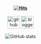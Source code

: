 #### <div align=center>[![Hits](https://hits.seeyoufarm.com/api/count/incr/badge.svg?url=https%3A%2F%2Fgithub.com%2FLDH1103&count_bg=%23A2DBEE&title_bg=%23EEA8CC&icon=&icon_color=%23E7E7E7&title=hits&edge_flat=false)](https://hits.seeyoufarm.com)
</div>
<div align=center>

[<img src='https://cdn.jsdelivr.net/npm/simple-icons@3.0.1/icons/github.svg' alt='github' height='40'>](https://github.com/LDH1103)
[<img src='https://cdn.jsdelivr.net/npm/simple-icons@3.0.1/icons/blogger.svg' alt='blogger' height='40'>](https://ldh1123.tistory.com/)  

![GitHub stats](https://github-readme-stats.vercel.app/api?username=LDH1103&show_icons=true)  

</div>

